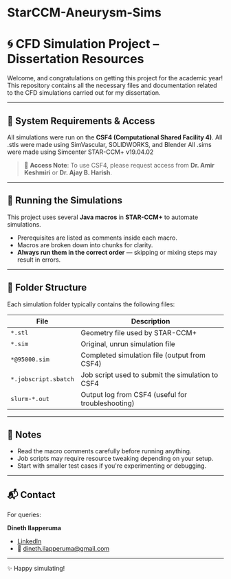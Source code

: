 # StarCCM-Aneurysm-Sims
# 🌀 CFD Simulation Project – Dissertation Resources

Welcome, and congratulations on getting this project for the academic year!  
This repository contains all the necessary files and documentation related to the CFD simulations carried out for my dissertation.

---

## 🔧 System Requirements & Access

All simulations were run on the **CSF4 (Computational Shared Facility 4)**.
All .stls were made using SimVascular, SOLIDWORKS, and Blender
All .sims were made using Simcenter STAR-CCM+ v19.04.02


> 📌 **Access Note**: To use CSF4, please request access from **Dr. Amir Keshmiri** or **Dr. Ajay B. Harish**.

---

## 🚀 Running the Simulations

This project uses several **Java macros** in **STAR-CCM+** to automate simulations.

- Prerequisites are listed as comments inside each macro.
- Macros are broken down into chunks for clarity.
- **Always run them in the correct order** — skipping or mixing steps may result in errors.

---

## 📁 Folder Structure

Each simulation folder typically contains the following files:

| File | Description |
|------|-------------|
| `*.stl` | Geometry file used by STAR-CCM+ |
| `*.sim` | Original, unrun simulation file |
| `*@95000.sim` | Completed simulation file (output from CSF4) |
| `*.jobscript.sbatch` | Job script used to submit the simulation to CSF4 |
| `slurm-*.out` | Output log from CSF4 (useful for troubleshooting) |

---

## 🧠 Notes

- Read the macro comments carefully before running anything.
- Job scripts may require resource tweaking depending on your setup.
- Start with smaller test cases if you're experimenting or debugging.

---

## 📬 Contact

For queries:

**Dineth Ilapperuma**  
- [LinkedIn](https://www.linkedin.com/in/ilapperuma/)  
- 📧 dineth.ilapperuma@gmail.com

---

✨ Happy simulating!
